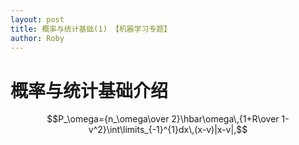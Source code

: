 ```yaml
---
layout: post
title: 概率与统计基础(1) 【机器学习专题】
author: Roby
---
```


# 概率与统计基础介绍


$$P_\omega={n_\omega\over 2}\hbar\omega\,{1+R\over 1-v^2}\int\limits_{-1}^{1}dx\,(x-v)|x-v|,$$
